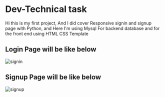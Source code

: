 <h1> Dev-Technical task</h1>
  
  <p>Hi this is my first project, And I did cover Responsive signin and signup page with Python, 
  and Here I'm using Mysql For backend database and for the front end using HTML CSS Template
  </p>
  
<h2>Login Page will be like below</h2>

![signin](https://user-images.githubusercontent.com/111783992/224520824-fd467ce7-eb06-4a67-b8dd-ecc6bbb492a7.png)

  
<h2>Signup Page will be like below</h2>

![signup](https://user-images.githubusercontent.com/111783992/224520838-ad6fc623-fc89-4bdb-80e9-e49ee9e2ed4e.png)
